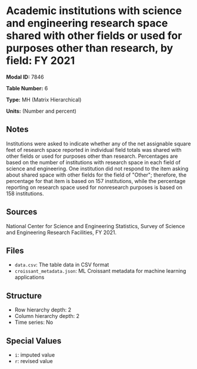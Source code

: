# Academic institutions with science and engineering research space shared with other fields or used for purposes other than research, by field: FY 2021

**Modal ID:** 7846

**Table Number:** 6

**Type:** MH (Matrix Hierarchical)

**Units:** (Number and percent)

## Notes

Institutions were asked to indicate whether any of the net assignable square feet of research space reported in individual field totals was shared with other fields or used for purposes other than research. Percentages are based on the number of institutions with research space in each field of science and engineering. One institution did not respond to the item asking about shared space with other fields for the field of "Other"; therefore, the percentage for that item is based on 157 institutions, while the percentage reporting on research space used for nonresearch purposes is based on 158 institutions.

## Sources

National Center for Science and Engineering Statistics, Survey of Science and Engineering Research Facilities, FY 2021.

## Files

- `data.csv`: The table data in CSV format
- `croissant_metadata.json`: ML Croissant metadata for machine learning applications

## Structure

- Row hierarchy depth: 2
- Column hierarchy depth: 2
- Time series: No

## Special Values

- `i`: imputed value
- `r`: revised value

